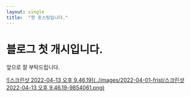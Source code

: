 ```yaml
---
layout: single
title:  "첫 포스팅입니다."
---
```


# 블로그 첫 개시입니다.
앞으로 잘 부탁드립니다.



<u>![스크린샷 2022-04-13 오후 9.46.19](../images/2022-04-01-frist/스크린샷 2022-04-13 오후 9.46.19-9854061.png)</u>





